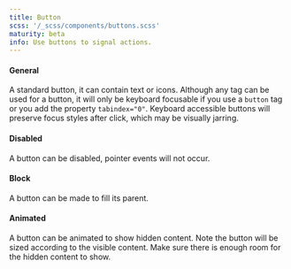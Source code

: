 ```yaml
---
title: Button
scss: '/_scss/components/buttons.scss'
maturity: beta
info: Use buttons to signal actions.
---
```


#### General

A standard button, it can contain text or icons. Although any tag can be used for a button, it will only be keyboard focusable if you use a `button` tag or you add the property `tabindex="0"`. Keyboard accessible buttons will preserve focus styles after click, which may be visually jarring.

#### Disabled

A button can be disabled, pointer events will not occur.

#### Block

A button can be made to fill its parent.

#### Animated

A button can be animated to show hidden content. Note the button will be sized according to the visible content. Make sure there is enough room for the hidden content to show.
